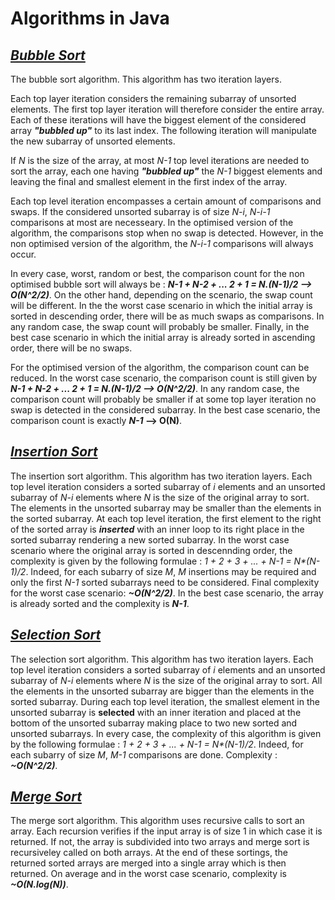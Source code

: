 # Algorithms in Java

## [_Bubble Sort_](https://github.com/natandaniel/algorithms_in_java/tree/master/algorithms_in_java/src/sort/bubble)

The bubble sort algorithm. This algorithm has two iteration layers.

Each top layer iteration considers the remaining subarray of unsorted elements. The first top layer iteration will therefore consider the entire array. Each of these iterations will have the biggest element of the considered array **_"bubbled up"_** to its last index. The following iteration will manipulate the new subarray of unsorted elements.

If _N_ is the size of the array, at most _N-1_ top level iterations are needed to sort the array, each one having **_"bubbled up"_** the _N-1_ biggest elements and leaving the final and smallest element in the first index of the array.

Each top level iteration encompasses a certain amount of comparisons and swaps. If the considered unsorted subarray is of size _N-i_, _N-i-1_ comparisons at most are necesseary. In the optimised version of the algorithm, the comparisons stop when no swap is detected. However, in the non optimised version of the algorithm, the _N-i-1_ comparisons will always occur.

In every case, worst, random or best, the comparison count for the non optimised bubble sort will always be : **_N-1 + N-2 + ... 2 + 1 = N.(N-1)/2 --> O(N^2/2)_**. On the other hand, depending on the scenario, the swap count will be different. In the the worst case scenario in which the initial array is sorted in descending order, there will be as much swaps as comparisons. In any random case, the swap count will probably be smaller. Finally, in the best case scenario in which the initial array is already sorted in ascending order, there will be no swaps.

For the optimised version of the algorithm, the comparison count can be reduced. In the worst case scenario, the comparison count is still given by **_N-1 + N-2 + ... 2 + 1 = N.(N-1)/2 --> O(N^2/2)_**. In any random case, the comparison count will probably be smaller if at some top layer iteration no swap is detected in the considered subarray. In the best case scenario, the comparison count is exactly **_N-1_ --> O(N)**.

## [_Insertion Sort_](https://github.com/natandaniel/algorithms_in_java/tree/master/algorithms_in_java/src/sort/insertion)

The insertion sort algorithm. This algorithm has two iteration layers. Each top level iteration considers a sorted subarray of _i_ elements and an unsorted subarray of _N-i_ elements where _N_ is the size of the original array to sort. The elements in the unsorted subarray may be smaller than the elements in the sorted subarray. At each top level iteration, the first element to the right of the sorted array is _**inserted**_ with an inner loop to its right place in the sorted subarray rendering a new sorted subarray. In the worst case scenario where the original array is sorted in descennding order, the complexity is given by the following formulae : _1 + 2 + 3 + ... + N-1 = N*(N-1)/2_. Indeed, for each subarry of size _M_, _M_ insertions may be required and only the first _N-1_ sorted subarrays need to be considered. Final complexity for the worst case scenario: **_~O(N^2/2)_**. In the best case scenario, the array is already sorted and the complexity is **_N-1_**.

## [_Selection Sort_](https://github.com/natandaniel/algorithms_in_java/tree/master/algorithms_in_java/src/sort/selection)

The selection sort algorithm. This algorithm has two iteration layers. Each top level iteration considers a sorted subarray of _i_ elements and an unsorted subarray of _N-i_ elements where _N_ is the size of the original array to sort. All the elements in the unsorted subarray are bigger than the elements in the sorted subarray. During each top level iteration, the smallest element in the unsorted subarray is **selected** with an inner iteration and placed at the bottom of the unsorted subarray making place to two new sorted and unsorted subarrays. In every case, the complexity of this algorithm is given by the following formulae : _1 + 2 + 3 + ... + N-1 = N*(N-1)/2_. Indeed, for each subarry of size _M_, _M-1_ comparisons are done. Complexity : **_~O(N^2/2)_**.

## [_Merge Sort_](https://github.com/natandaniel/algorithms_in_java/tree/master/algorithms_in_java/src/sort/merge)

The merge sort algorithm. This algorithm uses recursive calls to sort an array. Each recursion verifies if the input array is of size 1 in which case it is returned. If not, the array is subdivided into two arrays and merge sort is recursiveley called on both arrays.  At the end of these sortings, the returned sorted arrays are merged into a single array which is then returned. On average and in the worst case scenario, complexity is **_~O(N.log(N))_**.
